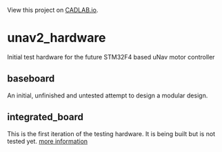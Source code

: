 View this project on [CADLAB.io](https://cadlab.io/project/25058). 

# unav2_hardware
Initial test hardware for the future STM32F4 based uNav motor controller

## baseboard
An initial, unfinished and untested attempt to design a modular design.

## integrated_board
This is the first iteration of the testing hardware. It is being built but is not tested yet.
[more information](integrated_board/README.md)